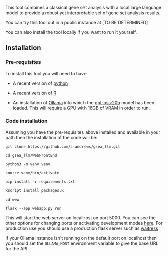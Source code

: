 
This tool combines a classical gene set analysis with a local large language model to provide a robust yet interpretable set of gene set analysis results.

You can try this tool out in a public instance at [TO BE DETERMINED]

You can also install the tool locally if you want to run it yourself.

## Installation

### Pre-requisites

To install this tool you will need to have

* A recent version of [python](https://python.org)

* A recent version of [R](https://cran.r-project.org)

* An installation of [Ollama](https://ollama.com/) into which the [gpt-oss:20b](https://ollama.com/library/gpt-oss) model has been loaded.  This will require a GPU with 16GB of VRAM in order to run.

### Code installation

Assuming you have the pre-requisites above installed and available in your path then the installation of the code will be:

```
git clone https://github.com/s-andrews/gsea_llm.git

cd gsea_llm/WebFrontEnd

python3 -m venv venv

source venv/bin/activate

pip install -r requirements.txt

Rscript install_packages.R

cd www

flask --app webapp.py run

```

This will start the web server on localhost on port 5000.  You can see the other options for changing ports or activating development modes [here](https://flask.palletsprojects.com/en/stable/cli/).  For production use you should use a production flask server such as [waitress](https://flask.palletsprojects.com/en/stable/deploying/waitress/)

If your Ollama instance isn't running on the default port on localhost then you should set the ```OLLAMA_HOST``` environment variable to give the base URL for the API.



